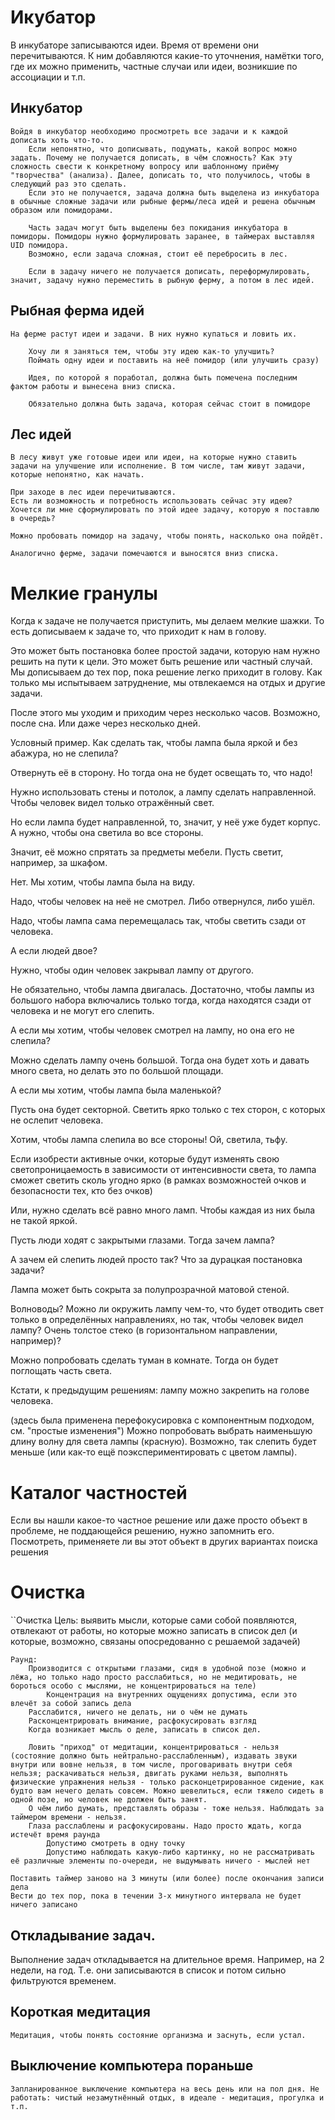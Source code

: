 ﻿# Икубатор

В инкубаторе записываются идеи.
Время от времени они перечитываются.
К ним добавляются какие-то уточнения, намётки того, где их можно применить, частные случаи или идеи, возникшие по ассоциации и т.п.

## Инкубатор

	Войдя в инкубатор необходимо просмотреть все задачи и к каждой дописать хоть что-то.
		Если непонятно, что дописывать, подумать, какой вопрос можно задать. Почему не получается дописать, в чём сложность? Как эту сложность свести к конкретному вопросу или шаблонному приёму "творчества" (анализа). Далее, дописать то, что получилось, чтобы в следующий раз это сделать.
		Если это не получается, задача должна быть выделена из инкубатора в обычные сложные задачи или рыбные фермы/леса идей и решена обычным образом или помидорами.

		Часть задач могут быть выделены без покидания инкубатора в помидоры. Помидоры нужно формулировать заранее, в таймерах выставляя UID помидора.
		Возможно, если задача сложная, стоит её перебросить в лес.
		
		Если в задачу ничего не получается дописать, переформулировать, значит, задачу нужно переместить в рыбную ферму, а потом в лес идей.

## Рыбная ферма идей
	На ферме растут идеи и задачи. В них нужно купаться и ловить их.

		Хочу ли я заняться тем, чтобы эту идею как-то улучшить?
		Поймать одну идеи и поставить на неё помидор (или улучшить сразу)
		
		Идея, по которой я поработал, должна быть помечена последним фактом работы и вынесена вниз списка.
		
		Обязательно должна быть задача, которая сейчас стоит в помидоре


## Лес идей
	В лесу живут уже готовые идеи или идеи, на которые нужно ставить задачи на улучшение или исполнение. В том числе, там живут задачи, которые непонятно, как начать.

	При заходе в лес идеи перечитываются.
	Есть ли возможность и потребность использовать сейчас эту идею?
	Хочется ли мне сформулировать по этой идее задачу, которую я поставлю в очередь?

	Можно пробовать помидор на задачу, чтобы понять, насколько она пойдёт.
	
	Аналогично ферме, задачи помечаются и выносятся вниз списка.


# Мелкие гранулы
Когда к задаче не получается приступить, мы делаем мелкие шажки.
То есть дописываем к задаче то, что приходит к нам в голову.

Это может быть постановка более простой задачи, которую нам нужно решить на пути к цели.
Это может быть решение или частный случай.
Мы дописываем до тех пор, пока решение легко приходит в голову. Как только мы испытываем затруднение, мы отвлекаемся на отдых и другие задачи.

После этого мы уходим и приходим через несколько часов. Возможно, после сна. Или даже через несколько дней.


Условный пример.
Как сделать так, чтобы лампа была яркой и без абажура, но не слепила?

Отвернуть её в сторону.
Но тогда она не будет освещать то, что надо!


Нужно использовать стены и потолок, а лампу сделать направленной. Чтобы человек видел только отражённый свет.

Но если лампа будет направленной, то, значит, у неё уже будет корпус. А нужно, чтобы она светила во все стороны.

Значит, её можно спрятать за предметы мебели. Пусть светит, например, за шкафом.

Нет. Мы хотим, чтобы лампа была на виду.

Надо, чтобы человек на неё не смотрел. Либо отвернулся, либо ушёл.

Надо, чтобы лампа сама перемещалась так, чтобы светить сзади от человека.

А если людей двое?

Нужно, чтобы один человек закрывал лампу от другого.

Не обязательно, чтобы лампа двигалась.
Достаточно, чтобы лампы из большого набора включались только тогда, когда находятся сзади от человека и не могут его слепить.


А если мы хотим, чтобы человек смотрел на лампу, но она его не слепила?

Можно сделать лампу очень большой. Тогда она будет хоть и давать много света, но делать это по большой площади.


А если мы хотим, чтобы лампа была маленькой?

Пусть она будет секторной. Светить ярко только с тех сторон, с которых не ослепит человека.

Хотим, чтобы лампа слепила во все стороны!
Ой, светила, тьфу.

Если изобрести активные очки, которые будут изменять свою светопроницаемость в зависимости от интенсивности света, то лампа сможет светить сколь угодно ярко (в рамках возможностей очков и безопасности тех, кто без очков)

Или, нужно сделать всё равно много ламп. Чтобы каждая из них была не такой яркой.

Пусть люди ходят с закрытыми глазами.
Тогда зачем лампа?

А зачем ей слепить людей просто так? Что за дурацкая постановка задачи?

Лампа может быть сокрыта за полупрозрачной матовой стеной.

Волноводы?
Можно ли окружить лампу чем-то, что будет отводить свет только в определённых направлениях, но так, чтобы человек видел лампу?
Очень толстое стеко (в горизонтальном направлении, например)?

Можно попробовать сделать туман в комнате. Тогда он будет поглощать часть света.

Кстати, к предыдущим решениям: лампу можно закрепить на голове человека.

(здесь была применена перефокусировка с компонентным подходом, см. "простые изменения")
Можно попробовать выбрать наименьшую длину волну для света лампы (красную). Возможно, так слепить будет меньше (или как-то ещё поэкспериментировать с цветом лампы).


# Каталог частностей

Если вы нашли какое-то частное решение или даже просто объект в проблеме, не поддающейся решению, нужно запомнить его.
Посмотреть, применяете ли вы этот объект в других вариантах поиска решения



# Очистка
``Очистка
	Цель: выявить мысли, которые сами собой появляются, отвлекают от работы, но которые можно записать в список дел (и которые, возможно, связаны опосредованно с решаемой задачей)

	Раунд:
		Производится с открытыми глазами, сидя в удобной позе (можно и лёжа, но только надо просто расслабиться, но не медитировать, не бороться особо с мыслями, не концентрироваться на теле)
			Концентрация на внутренних ощущениях допустима, если это влечёт за собой запись дела
		Расслабится, ничего не делать, ни о чём не думать
		Расконцентрировать внимание, расфокусировать взгляд
		Когда возникает мысль о деле, записать в список дел.

		Ловить "приход" от медитации, концентрироваться - нельзя (состояние должно быть нейтрально-расслабленным), издавать звуки внутри или вовне нельзя, в том числе, проговаривать внутри себя нельзя; раскачиваться нельзя, двигать руками нельзя, выполнять физические упражнения нельзя - только расконцетрированное сидение, как будто вам нечего делать совсем. Можно шевелиться, если тяжело сидеть в одной позе, но человек не должен быть занят.
		О чём либо думать, представлять образы - тоже нельзя. Наблюдать за таймером времени - нельзя.
		Глаза расслаблены и расфокусированы. Надо просто ждать, когда истечёт время раунда
			Допустимо смотреть в одну точку
			Допустимо наблюдать какую-либо картинку, но не рассматривать её различные элементы по-очереди, не выдумывать ничего - мыслей нет

	Поставить таймер заново на 3 минуты (или более) после окончания записи дела
	Вести до тех пор, пока в течении 3-х минутного интервала не будет ничего записано

## Откладывание задач.
Выполнение задач откладывается на длительное время. Например, на 2 недели, на год.
Т.е. они записываются в список и потом сильно фильтруются временем.

## Короткая медитация
	Медитация, чтобы понять состояние организма и заснуть, если устал.

## Выключение компьютера пораньше
	Запланированное выключение компьютера на весь день или на пол дня. Не работать: чистый незамутнённый отдых, в идеале - медитация, прогулка и т.п.
